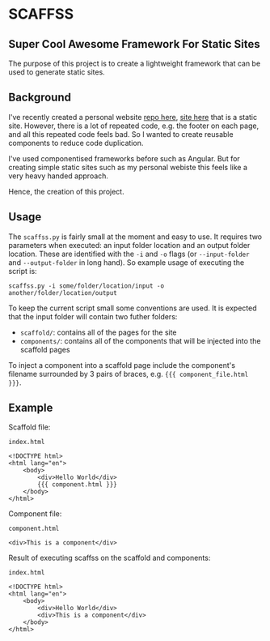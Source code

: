 # SCAFFSS

## Super Cool Awesome Framework For Static Sites

The purpose of this project is to create a lightweight framework that can be used to generate static sites.

## Background

I've recently created a personal website [repo here](https://github.com/twarsop/personal-website), [site here](http://tomwarsop.com/) that is a static site. However, there is a lot of repeated code, e.g. the footer on each page, and all this repeated code feels bad. So I wanted to create reusable components to reduce code duplication.

I've used componentised frameworks before such as Angular. But for creating simple static sites such as my personal webiste this feels like a very heavy handed approach.

Hence, the creation of this project.

## Usage

The `scaffss.py` is fairly small at the moment and easy to use. It requires two parameters when executed: an input folder location and an output folder location. These are identified with the `-i` and `-o` flags (or `--input-folder` and `--output-folder` in long hand). So example usage of executing the script is:

```
scaffss.py -i some/folder/location/input -o another/folder/location/output
```

To keep the current script small some conventions are used. It is expected that the input folder will contain two futher folders:
- `scaffold/`: contains all of the pages for the site
- `components/`: contains all of the components that will be injected into the scaffold pages

To inject a component into a scaffold page include the component's filename surrounded by 3 pairs of braces, e.g. `{{{ component_file.html }}}`.

## Example

Scaffold file:

```
index.html

<!DOCTYPE html>
<html lang="en">
    <body>
        <div>Hello World</div>
        {{{ component.html }}}
    </body>
</html>
```

Component file:

```
component.html

<div>This is a component</div>
```

Result of executing scaffss on the scaffold and components:

```
index.html

<!DOCTYPE html>
<html lang="en">
    <body>
        <div>Hello World</div>
        <div>This is a component</div>
    </body>
</html>
```